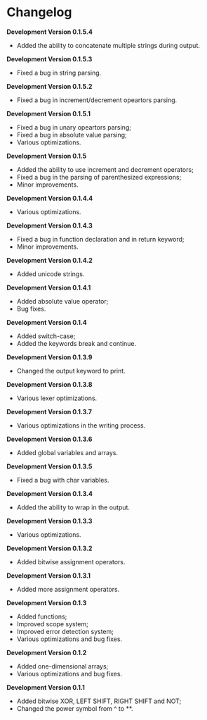 # Changelog  
**Development Version 0.1.5.4**
- Added the ability to concatenate multiple strings during output.
  
**Development Version 0.1.5.3**
- Fixed a bug in string parsing.
  
**Development Version 0.1.5.2**
- Fixed a bug in increment/decrement opeartors parsing.
  
**Development Version 0.1.5.1**
- Fixed a bug in unary opeartors parsing;
- Fixed a bug in absolute value parsing;
- Various optimizations.
  
**Development Version 0.1.5**
- Added the ability to use increment and decrement operators;
- Fixed a bug in the parsing of parenthesized expressions;
- Minor improvements.

**Development Version 0.1.4.4**
- Various optimizations.
  
**Development Version 0.1.4.3**
- Fixed a bug in function declaration and in return keyword;
- Minor improvements.
  
**Development Version 0.1.4.2**
- Added unicode strings.
  
**Development Version 0.1.4.1**
- Added absolute value operator;
- Bug fixes.
  
**Development Version 0.1.4**
- Added switch-case;
- Added the keywords break and continue.
  
**Development Version 0.1.3.9**
- Changed the output keyword to print.
  
**Development Version 0.1.3.8**
- Various lexer optimizations.
  
**Development Version 0.1.3.7**
- Various optimizations in the writing process.
  
**Development Version 0.1.3.6**
- Added global variables and arrays.
  
**Development Version 0.1.3.5**
- Fixed a bug with char variables.
  
**Development Version 0.1.3.4**
- Added the ability to wrap in the output.
  
**Development Version 0.1.3.3**
- Various optimizations.
  
**Development Version 0.1.3.2**
- Added bitwise assignment operators.
  
**Development Version 0.1.3.1**
- Added more assignment operators.
  
**Development Version 0.1.3**
- Added functions;
- Improved scope system;
- Improved error detection system;
- Various optimizations and bug fixes.
  
**Development Version 0.1.2**
- Added one-dimensional arrays;
- Various optimizations and bug fixes.
  
**Development Version 0.1.1**
- Added bitwise XOR, LEFT SHIFT, RIGHT SHIFT and NOT;
- Changed the power symbol from ^ to **.